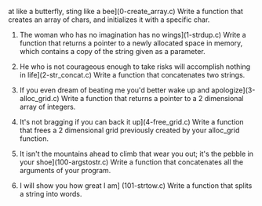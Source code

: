 
at like a butterfly, sting like a bee](0-create_array.c)
Write a function that creates an array of chars, and initializes it with a specific char.
		
1. The woman who has no imagination has no wings](1-strdup.c)
Write a function that returns a pointer to a newly allocated space in memory, which contains a copy of the string given as a parameter.
		
2. He who is not courageous enough to take risks will accomplish nothing in life](2-str_concat.c)
Write a function that concatenates two strings.
		
3. If you even dream of beating me you'd better wake up and apologize](3-alloc_grid.c)
Write a function that returns a pointer to a 2 dimensional array of integers.
		
4. It's not bragging if you can back it up](4-free_grid.c)
Write a function that frees a 2 dimensional grid previously created by your alloc_grid function.
		
5. It isn't the mountains ahead to climb that wear you out; it's the pebble in your shoe](100-argstostr.c)
Write a function that concatenates all the arguments of your program.
		
6. I will show you how great I am] (101-strtow.c)
Write a function that splits a string into words.
